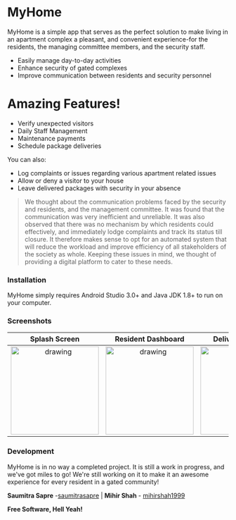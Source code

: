 # MyHome

MyHome is a simple app that serves as the perfect solution to make living in an apartment complex a pleasant, and convenient experience-for the residents, the managing committee members, and the security staff.

  - Easily manage day-to-day activities
  - Enhance security of gated complexes
  - Improve communication between residents and security personnel

# Amazing Features!

  - Verify unexpected visitors
  - Daily Staff Management
  - Maintenance payments
  - Schedule package deliveries


You can also:
  - Log complaints or issues regarding various apartment related issues
  - Allow or deny a visitor to your house
  - Leave delivered packages with security in your absence

> We thought about the communication problems faced by the security and residents, and the management committee. It was found that the communication was very inefficient and unreliable.
> It was also observed that there was no mechanism by which residents could effectively, and immediately lodge complaints and track its status till closure.
> It therefore makes sense to opt for an automated system that will reduce the workload and improve efficiency of all stakeholders of the society as whole.
Keeping these issues in mind, we thought of providing a digital platform to cater to these needs.

### Installation

MyHome simply requires Android Studio 3.0+ and Java JDK 1.8+ to run on your computer.

### Screenshots

Splash Screen             |  Resident Dashboard        | Delivery Schedule            
:-------------------------:|:-------------------------:|:-------------------------:
<img src="https://raw.githubusercontent.com/saumitrasapre/MyHome/master/Screenshots/splash.png" alt="drawing" width="200"/> | <img src="https://raw.githubusercontent.com/saumitrasapre/MyHome/master/Screenshots/resident dashboard.png" alt="drawing" width="200"/>| <img src="https://raw.githubusercontent.com/saumitrasapre/MyHome/master/Screenshots/deliveryschedule.png" alt="drawing" width="200"/>





### Development

MyHome is in no way a completed project. It is still a work in progress, and we've got miles to go!
We're still working on it to make it an awesome experience for every resident in a gated community!


**Saumitra Sapre** -[saumitrasapre](https://github.com/saumitrasapre) |  **Mihir Shah** - [mihirshah1999](https://github.com/mihirshah1999)





**Free Software, Hell Yeah!**

  
